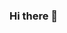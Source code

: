 ### Hi there 👋

<!--
**sunnykumarkv/sunnykumarkv** is a ✨ _special_ ✨ repository because its `README.md` (this file) appears on your GitHub profile.

Here are some ideas to get you started:

- 🔭 I’m currently working on my school projects
- 🌱 I’m currently learning Javascript
- 👯 I’m looking to collaborate on open source projects
- 🤔 I’m looking for help with programming concepts
- 💬 Ask me about programming
- 📫 How to reach me: sunnykumarkv@gmail.com
- ⚡ Fun fact: I love racing games
-->
